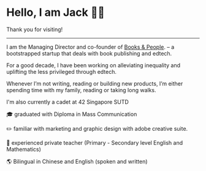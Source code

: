 <H1>Hello, I am Jack 👋🏼 </h1> 
<p></p>Thank you for visiting!</p>
<hr/>
<p>I am the Managing Director and co-founder of <a href="www.booksandpeople.com.sg">Books & People</a>.
 – a bootstrapped startup that deals with book publishing and edtech.</p>
<p>For a good decade, I have been working on alleviating inequality and uplifting the less privileged through edtech.</p>
<p>Whenever I’m not writing, reading or building new products, I’m either spending time with my family, reading or taking long walks.</p>
<p>I'm also currently a cadet at 42 Singapore SUTD</p>
<p>🎓 graduated with Diploma in Mass Communication </p>
<p>✏️ familiar with marketing and graphic design with adobe creative suite. </p>
<p>📖 experienced private teacher (Primary - Secondary level English and Mathematics)</p>
<p>🌎 Bilingual in Chinese and English (spoken and written) </p>
